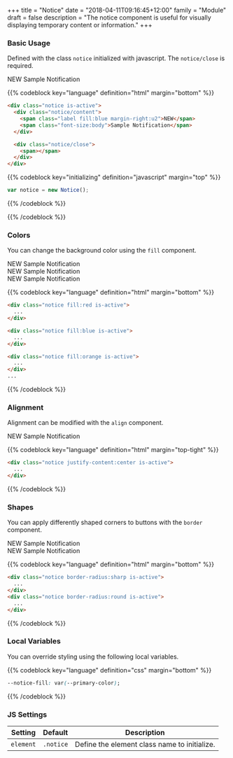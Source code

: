+++
title = "Notice"
date = "2018-04-11T09:16:45+12:00"
family = "Module"
draft = false
description = "The notice component is useful for visually displaying temporary content or information."
+++

### Basic Usage

Defined with the class `notice` initialized with javascript. The `notice/close` is required.

<div class="notice is-active">
  <div class="notice/content">
    <span class="label fill:orange margin-right:u2">NEW</span>
    <span class="font-size:body">Sample Notification</span>
  </div>

  <div class="notice/close">
    <span></span>
  </div>
</div>

{{% codeblock key="language" definition="html" margin="bottom" %}}
```html
<div class="notice is-active">
  <div class="notice/content">
    <span class="label fill:blue margin-right:u2">NEW</span>
    <span class="font-size:body">Sample Notification</span>
  </div>

  <div class="notice/close">
    <span></span>
  </div>
</div>
```

{{% codeblock key="initializing" definition="javascript" margin="top" %}}
```javascript
var notice = new Notice();
```
{{% /codeblock %}}

{{% /codeblock %}}

### Colors

You can change the background color using the `fill` component.

<div class="notice fill:red margin-bottom:u2 is-active">
  <div class="notice/content">
    <span class="label fill:blue margin-right:u2">NEW</span>
    <span class="font-size:body">Sample Notification</span>
  </div>

  <div class="notice/close">
    <span></span>
  </div>
</div>

<div class="notice fill:blue margin-bottom:u2 is-active">
  <div class="notice/content">
    <span class="label fill:blue margin-right:u2">NEW</span>
    <span class="font-size:body">Sample Notification</span>
  </div>

  <div class="notice/close">
    <span></span>
  </div>
</div>

<div class="notice fill:orange margin-bottom:u2 is-active">
  <div class="notice/content">
    <span class="label fill:blue margin-right:u2">NEW</span>
    <span class="font-size:body">Sample Notification</span>
  </div>

  <div class="notice/close">
    <span></span>
  </div>
</div>



{{% codeblock key="language" definition="html" margin="bottom" %}}
```html
<div class="notice fill:red is-active">
  ...
</div>

<div class="notice fill:blue is-active">
  ...
</div>

<div class="notice fill:orange is-active">
  ...
</div>
...
```
{{% /codeblock %}}

### Alignment

Alignment can be modified with the `align` component.

<div class="notice justify-content:center margin-bottom:u2 is-active">
  <div class="notice/content">
    <span class="label -middle -white u-margin-right-1">NEW</span>
    Sample Notification
  </div>

  <div class="notice/close">
    <span></span>
  </div>
</div>

{{% codeblock key="language" definition="html" margin="top-tight" %}}
```html
<div class="notice justify-content:center is-active">
  ...
</div>
```
{{% /codeblock %}}

### Shapes

You can apply differently shaped corners to buttons with the `border` component.

<div class="notice border-radius:sharp is-active">
  <div class="notice/content">
    <span class="label fill:blue margin-right:u2">NEW</span>
    <span class="font-size:body">Sample Notification</span>
  </div>

  <div class="notice/close">
    <span></span>
  </div>
</div>

<div class="notice border-radius:round is-active">
  <div class="notice/content">
    <span class="label fill:blue margin-right:u2">NEW</span>
    <span class="font-size:body">Sample Notification</span>
  </div>

  <div class="notice/close">
    <span></span>
  </div>
</div>

{{% codeblock key="language" definition="html" margin="bottom" %}}
```html
<div class="notice border-radius:sharp is-active">
  ...
</div>
<div class="notice border-radius:round is-active">
  ...
</div>
```
{{% /codeblock %}}

### Local Variables

You can override styling using the following local variables.

{{% codeblock key="language" definition="css" margin="bottom" %}}
```css
--notice-fill: var(--primary-color);
```
{{% /codeblock %}}

### JS Settings

<table class="table width:100% ">
  <thead>
    <tr>
      <th>
        <strong>Setting</strong>
      </th>
      <th>
        <strong>Default</strong>
      </th>
      <th>
        <strong>Description</strong>
      </th>
    </tr>
  </thead>
  <tbody>
    <tr>
      <td data-label="Setting">
        <code>element</code>
      </td>
      <td data-label="Default">
        <code>.notice</code>
      </td>
      <td data-label="Description">
        Define the element class name to initialize.
      </td>
    </tr>
  </tbody>
</table>
